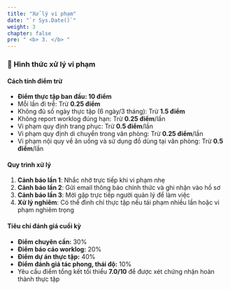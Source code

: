 ```yaml
---
title: "Xử lý vi phạm"
date: "`r Sys.Date()`"
weight: 3
chapter: false
pre: " <b> 3. </b> "
---
```



### 📌 Hình thức xử lý vi phạm

#### Cách tính điểm trừ
- **Điểm thực tập ban đầu: 10 điểm**
- Mỗi lần đi trễ: Trừ **0.25 điểm**
- Không đủ số ngày thực tập (6 ngày/3 tháng): Trừ **1.5 điểm**
- Không report worklog đúng hạn: Trừ **0.25 điểm**/lần
- Vi phạm quy định trang phục: Trừ **0.5 điểm**/lần
- Vi phạm quy định di chuyển trong văn phòng: Trừ **0.25 điểm**/lần
- Vi phạm nội quy về ăn uống và sử dụng đồ dùng tại văn phòng: Trừ **0.5 điểm**/lần

#### Quy trình xử lý
1. **Cảnh báo lần 1**: Nhắc nhở trực tiếp khi vi phạm nhẹ
2. **Cảnh báo lần 2**: Gửi email thông báo chính thức và ghi nhận vào hồ sơ
3. **Cảnh báo lần 3**: Mời gặp trực tiếp người quản lý để làm việc
4. **Xử lý nghiêm**: Có thể đình chỉ thực tập nếu tái phạm nhiều lần hoặc vi phạm nghiêm trọng

#### Tiêu chí đánh giá cuối kỳ
- **Điểm chuyên cần:** 30%
- **Điểm báo cáo worklog:** 20%
- **Điểm dự án thực tập:** 40%
- **Điểm đánh giá tác phong, thái độ:** 10%
- Yêu cầu điểm tổng kết tối thiểu **7.0/10** để được xét chứng nhận hoàn thành thực tập

